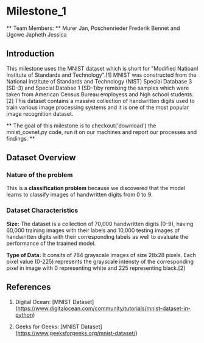 
# Milestone_1 

** Team Members: ** Murer Jan, Poschenrieder Frederik Bennet and Ugowe Japheth Jessica

## Introduction
This milestone uses the MNIST dataset which is short for "Modified Natioanl Institute of Standards and Technology".[1] MNIST was constructed from the National Institute of Standards and Technology (NIST) Special Database 3 (SD-3) and Special Databse 1 (SD-1)by remixing the samples which were taken from American Census Bureau employess and high school students.[2] This dataset contains a massive collection of handwritten digits used to train various image processing systems and it is one of the most popular image recognition dataset.

** The goal of this milestone is to checkout('download') the mnist_covnet.py code, run it on our machines and report our processes and findings. **

## Dataset Overview

### Nature of the problem
This is a **classification problem** because we discovered that the model learns to classify images of handwritten digits from 0 to 9.

### Dataset Characteristics
**Size:** The dataset is a collection of 70,000 handwritten digits (0-9), having 60,000 training images with their labels and 10,000 testing images of handwritten digits with their corresponding labels as well to evaluate the performance of the traained model.

**Type of Data:** It consits of 784 grayscale images of size 28x28 pixels. Each pixel value (0-225) represents the grayscale intensty of the corresponding pixel in image with 0 representing white and 225 representing black.[2]


## References

1. Digital Ocean: [MNIST Dataset] (https://www.digitalocean.com/community/tutorials/mnist-dataset-in-python)

2. Geeks for Geeks: [MNIST Dataset] (https://www.geeksforgeeks.org/mnist-dataset/)